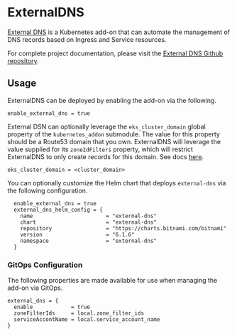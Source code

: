 # ExternalDNS

[External DNS](https://github.com/kubernetes-sigs/external-dns) is a Kubernetes add-on that can automate the management of DNS records based on Ingress and Service resources. 

For complete project documentation, please visit the [External DNS Github repository](https://github.com/kubernetes-sigs/external-dns).

## Usage

ExternalDNS can be deployed by enabling the add-on via the following.

```hcl
enable_external_dns = true
```

External DSN can optionally leverage the `eks_cluster_domain` global property of the `kubernetes_addon` submodule. The value for this property should be a Route53 domain that you own. ExternalDNS will leverage the value supplied for its `zoneIdFilters` property, which will restrict ExternalDNS to only create records for this domain. See docs [here](https://github.com/bitnami/charts/tree/master/bitnami/external-dns).

```
eks_cluster_domain = <cluster_domain>
```

You can optionally customize the Helm chart that deploys `external-dns` via the following configuration.

```hcl
  enable_external_dns = true
  external_dns_helm_config = {
    name                       = "external-dns"
    chart                      = "external-dns"
    repository                 = "https://charts.bitnami.com/bitnami"
    version                    = "6.1.6"
    namespace                  = "external-dns"
  }
```

### GitOps Configuration

The following properties are made available for use when managing the add-on via GitOps.

```
external_dns = {
  enable            = true
  zoneFilterIds     = local.zone_filter_ids
  serviceAccontName = local.service_account_name
}
```
